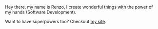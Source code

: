 Hey there, my name is Renzo, I create wonderful things with the power of my hands (Software Development).

Want to have superpowers too? Checkout [my site](https://renzofbn.tech).
